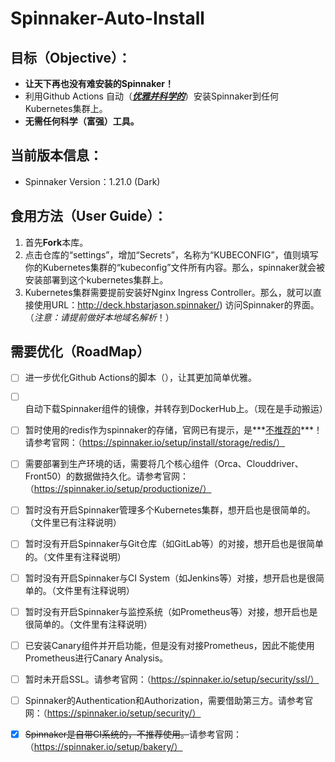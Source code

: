 # Spinnaker-Auto-Install

## 目标（Objective）：

- **让天下再也没有难安装的Spinnaker！**
- 利用Github Actions 自动（***<u>优雅并科学的</u>***）安装Spinnaker到任何Kubernetes集群上。
- **无需任何科学（富强）工具。**

## 当前版本信息：

- Spinnaker Version：1.21.0 (Dark)

  

## 食用方法（User Guide）：

1. 首先**Fork**本库。
2. 点击仓库的“settings”，增加“Secrets”，名称为“KUBECONFIG”，值则填写你的Kubernetes集群的“kubeconfig”文件所有内容。那么，spinnaker就会被安装部署到这个kubernetes集群上。
3. Kubernetes集群需要提前安装好Nginx Ingress Controller。那么，就可以直接使用URL：http://deck.hbstarjason.spinnaker/) 访问Spinnaker的界面。（*注意：请提前做好本地域名解析*！）



## 需要优化（RoadMap）

- [ ] 进一步优化Github Actions的脚本（），让其更加简单优雅。
- [ ] 自动下载Spinnaker组件的镜像，并转存到DockerHub上。（现在是手动搬运）
- [ ] 暂时使用的redis作为spinnaker的存储，官网已有提示，是***<u>不推荐的</u>***！请参考官网：（https://spinnaker.io/setup/install/storage/redis/）
- [ ] 需要部署到生产环境的话，需要将几个核心组件（Orca、Clouddriver、Front50）的数据做持久化。请参考官网：（https://spinnaker.io/setup/productionize/）
- [ ] 暂时没有开启Spinnaker管理多个Kubernetes集群，想开启也是很简单的。（文件里已有注释说明）
- [ ] 暂时没有开启Spinnaker与Git仓库（如GitLab等）的对接，想开启也是很简单的。（文件里有注释说明）
- [ ] 暂时没有开启Spinnaker与CI System（如Jenkins等）对接，想开启也是很简单的。（文件里有注释说明）
- [ ] 暂时没有开启Spinnaker与监控系统（如Prometheus等）对接，想开启也是很简单的。（文件里有注释说明）
- [ ] 已安装Canary组件并开启功能，但是没有对接Prometheus，因此不能使用Prometheus进行Canary Analysis。
- [ ] 暂时未开启SSL。请参考官网：（https://spinnaker.io/setup/security/ssl/）
- [ ] Spinnaker的Authentication和Authorization，需要借助第三方。请参考官网：（https://spinnaker.io/setup/security/）
- [x] ~~Spinnaker是自带CI系统的，不推荐使用。~~请参考官网：（https://spinnaker.io/setup/bakery/）

